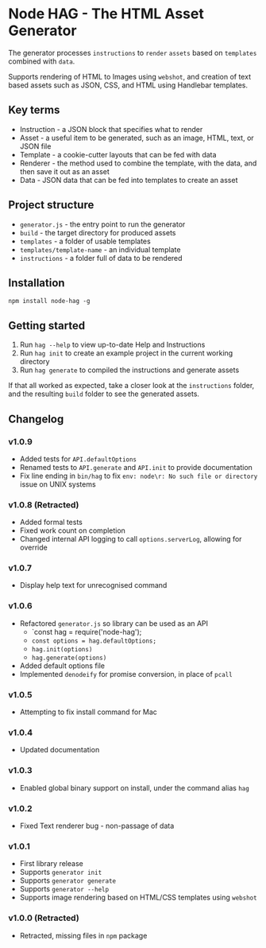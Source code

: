 # Node HAG - The HTML Asset Generator
The generator processes `instructions` to `render` `assets` based on `templates` combined with `data`.

Supports rendering of HTML to Images using `webshot`, and creation of text based assets such as JSON, CSS, and HTML using Handlebar templates.

## Key terms
- Instruction - a JSON block that specifies what to render
- Asset - a useful item to be generated, such as an image, HTML, text, or JSON file
- Template - a cookie-cutter layouts that can be fed with data
- Renderer - the method used to combine the template, with the data, and then save it out as an asset
- Data  - JSON data that can be fed into templates to create an asset

## Project structure
- `generator.js` - the entry point to run the generator
- `build` - the target directory for produced assets
- `templates` - a folder of usable templates
- `templates/template-name` - an individual template
- `instructions` - a folder full of data to be rendered

## Installation
```npm install node-hag -g```

## Getting started

1. Run `hag --help` to view up-to-date Help and Instructions
1. Run `hag init` to create an example project in the current working directory
1. Run `hag generate` to compiled the instructions and generate assets

If that all worked as expected, take a closer look at the `instructions` folder, and the resulting `build` folder to see the generated assets.

## Changelog

### v1.0.9
* Added tests for `API.defaultOptions`
* Renamed tests to `API.generate` and `API.init` to provide documentation
* Fix line ending in `bin/hag` to fix `env: node\r: No such file or directory` issue on UNIX systems

### v1.0.8 (Retracted)
* Added formal tests
* Fixed work count on completion
* Changed internal API logging to call `options.serverLog`, allowing for override

### v1.0.7
* Display help text for unrecognised command

### v1.0.6
* Refactored `generator.js` so library can be used as an API
  * `const hag = require('node-hag');
  * `const options = hag.defaultOptions;`
  * `hag.init(options)`
  * `hag.generate(options)`
* Added default options file
* Implemented `denodeify` for promise conversion, in place of `pcall`

### v1.0.5
* Attempting to fix install command for Mac

### v1.0.4
* Updated documentation

### v1.0.3
* Enabled global binary support on install, under the command alias `hag`

### v1.0.2
* Fixed Text renderer bug - non-passage of data

### v1.0.1
* First library release
* Supports `generator init`
* Supports `generator generate`
* Supports `generator --help`
* Supports image rendering based on HTML/CSS templates using `webshot`

### v1.0.0 (Retracted)
* Retracted, missing files in `npm` package

